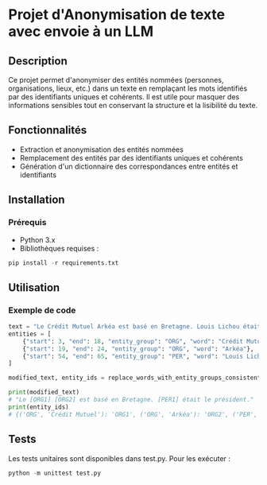 # Projet d'Anonymisation de texte avec envoie à un LLM

## Description
Ce projet permet d'anonymiser des entités nommées (personnes, organisations, lieux, etc.) dans un texte en remplaçant les mots identifiés par des identifiants uniques et cohérents. Il est utile pour masquer des informations sensibles tout en conservant la structure et la lisibilité du texte.

## Fonctionnalités
- Extraction et anonymisation des entités nommées
- Remplacement des entités par des identifiants uniques et cohérents
- Génération d'un dictionnaire des correspondances entre entités et identifiants

## Installation
### Prérequis
- Python 3.x
- Bibliothèques requises :

```python 
pip install -r requirements.txt
```

## Utilisation
### Exemple de code
```python 
text = "Le Crédit Mutuel Arkéa est basé en Bretagne. Louis Lichou était le président."
entities = [
    {"start": 3, "end": 18, "entity_group": "ORG", "word": "Crédit Mutuel"},
    {"start": 19, "end": 24, "entity_group": "ORG", "word": "Arkéa"},
    {"start": 54, "end": 65, "entity_group": "PER", "word": "Louis Lichou"}
]

modified_text, entity_ids = replace_words_with_entity_groups_consistent_ids(text, entities)

print(modified_text)
# "Le [ORG1] [ORG2] est basé en Bretagne. [PER1] était le président."
print(entity_ids)
# {('ORG', 'Crédit Mutuel'): 'ORG1', ('ORG', 'Arkéa'): 'ORG2', ('PER', 'Louis Lichou'): 'PER1'}
```

## Tests
Les tests unitaires sont disponibles dans test.py. Pour les exécuter :
```python 
python -m unittest test.py
```
